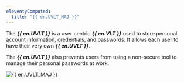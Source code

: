 ```yaml
---
eleventyComputed:
  title: "{{ en.UVLT_MAJ }}"
---
```

The ***{{ en.UVLT }}*** is a user centric ***{{ en.VLT }}*** used to store personal account information, credentials, and passwords. It allows each user to have their very own ***{{ en.UVLT }}***.

The ***{{ en.UVLT }}*** also prevents users from using a non-secure tool to manage their personal passwords at work.

![{{ en.UVLT_MAJ }}](https://cdnweb.devolutions.net/docs/DVLS6033_2024_1.png)
